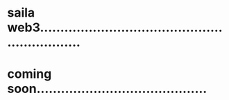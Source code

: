 # saila web3...............................................................
# coming soon..........................................
